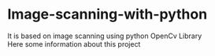 # Image-scanning-with-python
It is based on image scanning using python OpenCv Library
<br>
Here some information about this project
